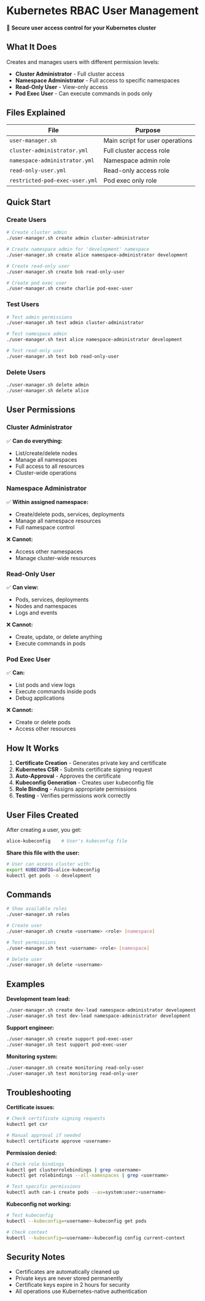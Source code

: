 # Kubernetes RBAC User Management

🔐 **Secure user access control for your Kubernetes cluster**

## What It Does

Creates and manages users with different permission levels:
- **Cluster Administrator** - Full cluster access
- **Namespace Administrator** - Full access to specific namespaces  
- **Read-Only User** - View-only access
- **Pod Exec User** - Can execute commands in pods only

## Files Explained

| File | Purpose |
|------|---------|
| `user-manager.sh` | Main script for user operations |
| `cluster-administrator.yml` | Full cluster access role |
| `namespace-administrator.yml` | Namespace admin role |
| `read-only-user.yml` | Read-only access role |
| `restricted-pod-exec-user.yml` | Pod exec only role |

## Quick Start

### Create Users
```bash
# Create cluster admin
./user-manager.sh create admin cluster-administrator

# Create namespace admin for 'development' namespace
./user-manager.sh create alice namespace-administrator development

# Create read-only user
./user-manager.sh create bob read-only-user

# Create pod exec user
./user-manager.sh create charlie pod-exec-user
```

### Test Users
```bash
# Test admin permissions
./user-manager.sh test admin cluster-administrator

# Test namespace admin
./user-manager.sh test alice namespace-administrator development

# Test read-only user
./user-manager.sh test bob read-only-user
```

### Delete Users
```bash
./user-manager.sh delete admin
./user-manager.sh delete alice
```

## User Permissions

### Cluster Administrator
✅ **Can do everything:**
- List/create/delete nodes
- Manage all namespaces
- Full access to all resources
- Cluster-wide operations

### Namespace Administrator  
✅ **Within assigned namespace:**
- Create/delete pods, services, deployments
- Manage all namespace resources
- Full namespace control

❌ **Cannot:**
- Access other namespaces
- Manage cluster-wide resources

### Read-Only User
✅ **Can view:**
- Pods, services, deployments
- Nodes and namespaces
- Logs and events

❌ **Cannot:**
- Create, update, or delete anything
- Execute commands in pods

### Pod Exec User
✅ **Can:**
- List pods and view logs
- Execute commands inside pods
- Debug applications

❌ **Cannot:**
- Create or delete pods
- Access other resources

## How It Works

1. **Certificate Creation** - Generates private key and certificate
2. **Kubernetes CSR** - Submits certificate signing request
3. **Auto-Approval** - Approves the certificate
4. **Kubeconfig Generation** - Creates user kubeconfig file
5. **Role Binding** - Assigns appropriate permissions
6. **Testing** - Verifies permissions work correctly

## User Files Created

After creating a user, you get:
```bash
alice-kubeconfig    # User's kubeconfig file
```

**Share this file with the user:**
```bash
# User can access cluster with:
export KUBECONFIG=alice-kubeconfig
kubectl get pods -n development
```

## Commands

```bash
# Show available roles
./user-manager.sh roles

# Create user
./user-manager.sh create <username> <role> [namespace]

# Test permissions  
./user-manager.sh test <username> <role> [namespace]

# Delete user
./user-manager.sh delete <username>
```

## Examples

**Development team lead:**
```bash
./user-manager.sh create dev-lead namespace-administrator development
./user-manager.sh test dev-lead namespace-administrator development
```

**Support engineer:**
```bash
./user-manager.sh create support pod-exec-user
./user-manager.sh test support pod-exec-user
```

**Monitoring system:**
```bash
./user-manager.sh create monitoring read-only-user
./user-manager.sh test monitoring read-only-user
```

## Troubleshooting

**Certificate issues:**
```bash
# Check certificate signing requests
kubectl get csr

# Manual approval if needed
kubectl certificate approve <username>
```

**Permission denied:**
```bash
# Check role bindings
kubectl get clusterrolebindings | grep <username>
kubectl get rolebindings --all-namespaces | grep <username>

# Test specific permissions
kubectl auth can-i create pods --as=system:user:<username>
```

**Kubeconfig not working:**
```bash
# Test kubeconfig
kubectl --kubeconfig=<username>-kubeconfig get pods

# Check context
kubectl --kubeconfig=<username>-kubeconfig config current-context
```

## Security Notes

- Certificates are automatically cleaned up
- Private keys are never stored permanently  
- Certificate keys expire in 2 hours for security
- All operations use Kubernetes-native authentication
